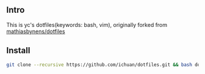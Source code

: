 ## Intro

This is yc's dotfiles(keywords: bash, vim), originally forked from [mathiasbynens/dotfiles](https://github.com/mathiasbynens/dotfiles)

## Install

```bash
git clone --recursive https://github.com/ichuan/dotfiles.git && bash dotfiles/bootstrap.sh
```
